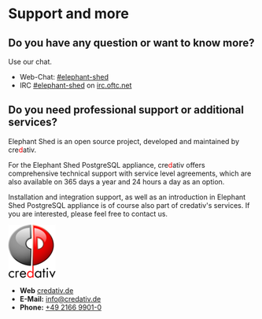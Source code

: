 # Support and more
## Do you have any question or want to know more?

Use our chat.

* Web-Chat: [#elephant-shed](https://webchat.oftc.net/?nick=web-user-.&channels=elephant-shed&uio=MT11bmRlZmluZWQmMj10cnVlJjk9dHJ1ZSYxMT0yMzY31)
* IRC [#elephant-shed](https://webchat.oftc.net/?channels=elephant-shed&uio=MT11bmRlZmluZWQmMj10cnVlJjk9dHJ1ZSYxMT0yMzY31
) on [irc.oftc.net](https://www.oftc.net/)

## Do you need professional support or additional services?

Elephant Shed is an open source project, developed and maintained by cre<span style="color: red;">d</span>ativ.

For the Elephant Shed PostgreSQL appliance, cre<span style="color: red;">d</span>ativ offers comprehensive
technical support with service level agreements, which are also available
on 365 days a year and 24 hours a day as an option.

Installation and integration support, as well as an introduction
in Elephant Shed PostgreSQL appliance is of course also part of
credativ's services. If you are interested, please feel free to contact us.

![](images/logo_credativ_96.png)

* **Web** [credativ.de](https://credativ.de)
* **E-Mail:** [info@credativ.de](mailto:info@credativ.de)
* **Phone:** [+49 2166 9901-0](tel:+49216699010)
